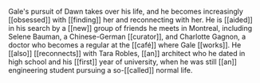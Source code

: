 Gale's pursuit of Dawn takes over his life, and he becomes increasingly [[obsessed]] with [[finding]] her and reconnecting with her. He is [[aided]] in his search by a [[new]] group of friends he meets in Montreal, including Selene Bauman, a Chinese-German [[curator]], and Charlotte Gagnon, a doctor who becomes a regular at the [[café]] where Gale [[works]]. He [[also]] [[reconnects]] with Tara Robles, [[an]] architect who he dated in high school and his [[first]] year of university, when he was still [[an]] engineering student pursuing a so-[[called]] normal life.
